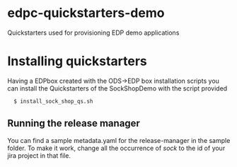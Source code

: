 # edpc-quickstarters-demo

Quickstarters used for provisioning EDP demo applications
# Installing quickstarters
Having a EDPbox created with the ODS->EDP box installation scripts you can install the Quickstarters of the SockShopDemo with the script provided
```sh
  $ install_sock_shop_qs.sh
```
## Running the release manager
You can find a sample metadata.yaml for the release-manager in the sample folder. 
To make it work, change all the occurrence of *sock* to the id of your jira project in that file.
